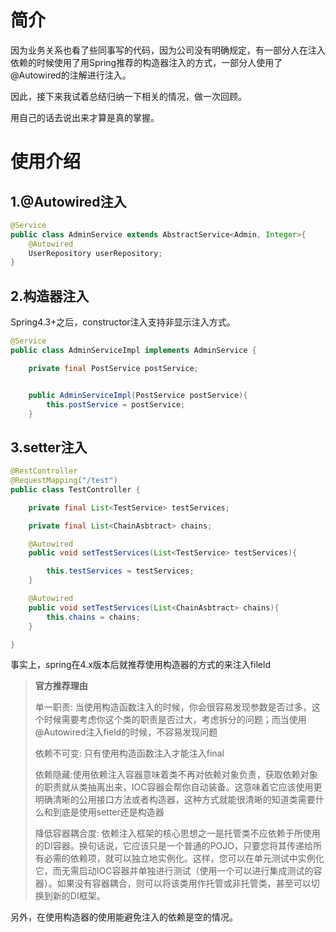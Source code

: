 # 简介

因为业务关系也看了些同事写的代码，因为公司没有明确规定，有一部分人在注入依赖的时候使用了用Spring推荐的构造器注入的方式，一部分人使用了@Autowired的注解进行注入。

因此，接下来我试着总结归纳一下相关的情况，做一次回顾。

用自己的话去说出来才算是真的掌握。

# 使用介绍

## 1.@Autowired注入

 

```java
@Service
public class AdminService extends AbstractService<Admin, Integer>{
	@Autowired
	UserRepository userRepository;
}
```

## 2.构造器注入

Spring4.3+之后，constructor注入支持非显示注入方式。

```java
@Service
public class AdminServiceImpl implements AdminService {

    private final PostService postService;


    public AdminServiceImpl(PostService postService){
        this.postService = postService;
    }
```

##  3.setter注入

```java
@RestController
@RequestMapping("/test")
public class TestController {

    private final List<TestService> testServices;

    private final List<ChainAsbtract> chains;

    @Autowired
    public void setTestServices(List<TestService> testServices){

        this.testServices = testServices;
    }

    @Autowired
    public void setTestServices(List<ChainAsbtract> chains){
        this.chains = chains;
    }

}
```

事实上，spring在4.x版本后就推荐使用构造器的方式的来注入fileld

> **官方推荐理由**
>
> 单一职责: 当使用构造函数注入的时候，你会很容易发现参数是否过多，这个时候需要考虑你这个类的职责是否过大，考虑拆分的问题；而当使用@Autowired注入field的时候，不容易发现问题
>
> 依赖不可变: 只有使用构造函数注入才能注入final
>
> 依赖隐藏:使用依赖注入容器意味着类不再对依赖对象负责，获取依赖对象的职责就从类抽离出来，IOC容器会帮你自动装备。这意味着它应该使用更明确清晰的公用接口方法或者构造器，这种方式就能很清晰的知道类需要什么和到底是使用setter还是构造器
>
> 降低容器耦合度: 依赖注入框架的核心思想之一是托管类不应依赖于所使用的DI容器。换句话说，它应该只是一个普通的POJO，只要您将其传递给所有必需的依赖项，就可以独立地实例化。这样，您可以在单元测试中实例化它，而无需启动IOC容器并单独进行测试（使用一个可以进行集成测试的容器）。如果没有容器耦合，则可以将该类用作托管或非托管类，甚至可以切换到新的DI框架。

 另外，在使用构造器的使用能避免注入的依赖是空的情况。